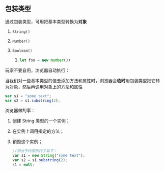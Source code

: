 ## 包装类型

通过包装类型，可用把基本类型转换为**对象**

1. `String()`

2. `Number()`

3. `Boolean()`

   1. ```js
      let foo = new Number(3)
      ```



玩家不要自用，浏览器自动执行：

当我们对一些基本类型的值去添加方法和属性时，浏览器会**临时**用包装类型把它转为对象，然后再调用对象上的方法和属性

```js
var s1 = "some text"; 
var s2 = s1.substring(2);
```

浏览器做的事：

1. 创建 String 类型的一个实例；

2. 在实例上调用指定的方法；

3. 销毁这个实例；

   ```js
   //相当于内部执行了如下：
   var s1 = new String("some text"); 
   var s2 = s1.substring(2); 
   s1 = null;
   ```

   


